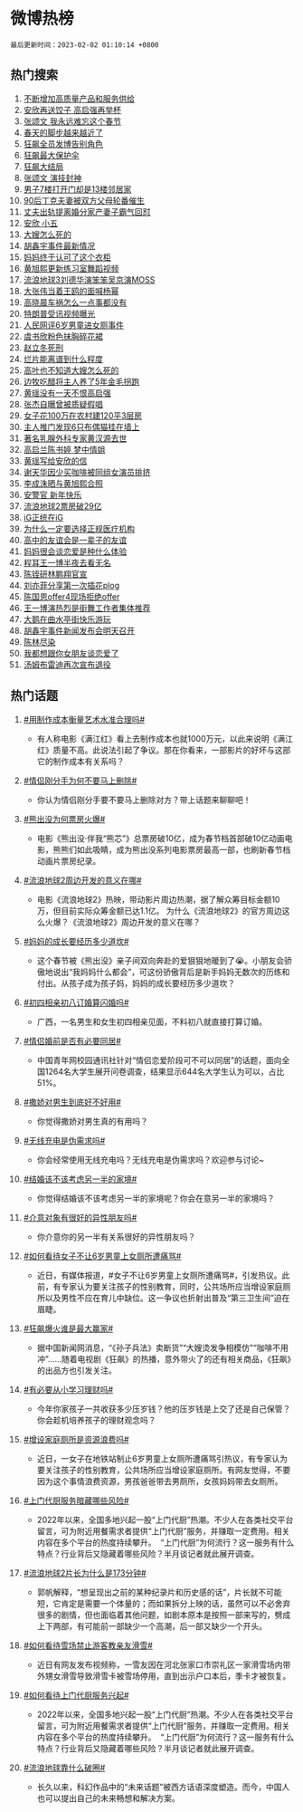 # 微博热榜

`最后更新时间：2023-02-02 01:10:14 +0800`

## 热门搜索

1. [不断增加高质量产品和服务供给](https://m.weibo.cn/search?containerid=100103type%3D1%26t%3D10%26q%3D%23%E4%B8%8D%E6%96%AD%E5%A2%9E%E5%8A%A0%E9%AB%98%E8%B4%A8%E9%87%8F%E4%BA%A7%E5%93%81%E5%92%8C%E6%9C%8D%E5%8A%A1%E4%BE%9B%E7%BB%99%23&stream_entry_id=51&isnewpage=1&extparam=seat%3D1%26filter_type%3Drealtimehot%26c_type%3D51%26pos%3D0%26cate%3D10103%26dgr%3D0%26display_time%3D1675271411%26pre_seqid%3D1675270387005018906172&luicode=10000011&lfid=106003type%253D25%2526t%253D3%2526disable_hot%253D1%2526filter_type%253Drealtimehot)
1. [安欣再送饺子 高启强再举杯](https://m.weibo.cn/search?containerid=100103type%3D1%26t%3D10%26q%3D%23%E5%AE%89%E6%AC%A3%E5%86%8D%E9%80%81%E9%A5%BA%E5%AD%90+%E9%AB%98%E5%90%AF%E5%BC%BA%E5%86%8D%E4%B8%BE%E6%9D%AF%23&stream_entry_id=31&isnewpage=1&extparam=seat%3D1%26q%3D%2523%25E5%25AE%2589%25E6%25AC%25A3%25E5%2586%258D%25E9%2580%2581%25E9%25A5%25BA%25E5%25AD%2590%2520%25E9%25AB%2598%25E5%2590%25AF%25E5%25BC%25BA%25E5%2586%258D%25E4%25B8%25BE%25E6%259D%25AF%2523%26c_type%3D31%26dgr%3D0%26pos%3D0%26cate%3D5001%26band_rank%3D1%26lcate%3D5001%26filter_type%3Drealtimehot%26stream_entry_id%3D31%26realpos%3D1%26flag%3D16%26display_time%3D1675271411%26pre_seqid%3D1675270387005018906172&luicode=10000011&lfid=106003type%253D25%2526t%253D3%2526disable_hot%253D1%2526filter_type%253Drealtimehot)
1. [张颂文 我永远难忘这个春节](https://m.weibo.cn/search?containerid=100103type%3D1%26t%3D10%26q%3D%E5%BC%A0%E9%A2%82%E6%96%87+%E6%88%91%E6%B0%B8%E8%BF%9C%E9%9A%BE%E5%BF%98%E8%BF%99%E4%B8%AA%E6%98%A5%E8%8A%82&stream_entry_id=31&isnewpage=1&extparam=seat%3D1%26q%3D%25E5%25BC%25A0%25E9%25A2%2582%25E6%2596%2587%2520%25E6%2588%2591%25E6%25B0%25B8%25E8%25BF%259C%25E9%259A%25BE%25E5%25BF%2598%25E8%25BF%2599%25E4%25B8%25AA%25E6%2598%25A5%25E8%258A%2582%26c_type%3D31%26dgr%3D0%26pos%3D1%26cate%3D5001%26band_rank%3D2%26lcate%3D5001%26filter_type%3Drealtimehot%26stream_entry_id%3D31%26realpos%3D2%26flag%3D1%26display_time%3D1675271411%26pre_seqid%3D1675270387005018906172&luicode=10000011&lfid=106003type%253D25%2526t%253D3%2526disable_hot%253D1%2526filter_type%253Drealtimehot)
1. [春天的脚步越来越近了](https://m.weibo.cn/search?containerid=100103type%3D1%26t%3D10%26q%3D%23%E6%98%A5%E5%A4%A9%E7%9A%84%E8%84%9A%E6%AD%A5%E8%B6%8A%E6%9D%A5%E8%B6%8A%E8%BF%91%E4%BA%86%23&stream_entry_id=31&isnewpage=1&extparam=seat%3D1%26q%3D%2523%25E6%2598%25A5%25E5%25A4%25A9%25E7%259A%2584%25E8%2584%259A%25E6%25AD%25A5%25E8%25B6%258A%25E6%259D%25A5%25E8%25B6%258A%25E8%25BF%2591%25E4%25BA%2586%2523%26c_type%3D31%26dgr%3D0%26pos%3D2%26cate%3D5001%26band_rank%3D3%26lcate%3D5001%26filter_type%3Drealtimehot%26stream_entry_id%3D31%26realpos%3D3%26flag%3D0%26display_time%3D1675271411%26pre_seqid%3D1675270387005018906172&luicode=10000011&lfid=106003type%253D25%2526t%253D3%2526disable_hot%253D1%2526filter_type%253Drealtimehot)
1. [狂飙全员发博告别角色](https://m.weibo.cn/search?containerid=100103type%3D1%26t%3D10%26q%3D%23%E7%8B%82%E9%A3%99%E5%85%A8%E5%91%98%E5%8F%91%E5%8D%9A%E5%91%8A%E5%88%AB%E8%A7%92%E8%89%B2%23&stream_entry_id=31&isnewpage=1&extparam=seat%3D1%26q%3D%2523%25E7%258B%2582%25E9%25A3%2599%25E5%2585%25A8%25E5%2591%2598%25E5%258F%2591%25E5%258D%259A%25E5%2591%258A%25E5%2588%25AB%25E8%25A7%2592%25E8%2589%25B2%2523%26c_type%3D31%26dgr%3D0%26pos%3D3%26cate%3D5001%26band_rank%3D4%26lcate%3D5001%26filter_type%3Drealtimehot%26stream_entry_id%3D31%26realpos%3D4%26flag%3D16%26display_time%3D1675271411%26pre_seqid%3D1675270387005018906172&luicode=10000011&lfid=106003type%253D25%2526t%253D3%2526disable_hot%253D1%2526filter_type%253Drealtimehot)
1. [狂飙最大保护伞](https://m.weibo.cn/search?containerid=100103type%3D1%26t%3D10%26q%3D%23%E7%8B%82%E9%A3%99%E6%9C%80%E5%A4%A7%E4%BF%9D%E6%8A%A4%E4%BC%9E%23&stream_entry_id=31&isnewpage=1&extparam=seat%3D1%26q%3D%2523%25E7%258B%2582%25E9%25A3%2599%25E6%259C%2580%25E5%25A4%25A7%25E4%25BF%259D%25E6%258A%25A4%25E4%25BC%259E%2523%26c_type%3D31%26dgr%3D0%26pos%3D4%26cate%3D5001%26band_rank%3D5%26lcate%3D5001%26filter_type%3Drealtimehot%26stream_entry_id%3D31%26realpos%3D5%26flag%3D2%26display_time%3D1675271411%26pre_seqid%3D1675270387005018906172&luicode=10000011&lfid=106003type%253D25%2526t%253D3%2526disable_hot%253D1%2526filter_type%253Drealtimehot)
1. [狂飙大结局](https://m.weibo.cn/search?containerid=100103type%3D1%26t%3D10%26q%3D%23%E7%8B%82%E9%A3%99%E5%A4%A7%E7%BB%93%E5%B1%80%23&stream_entry_id=31&isnewpage=1&extparam=seat%3D1%26q%3D%2523%25E7%258B%2582%25E9%25A3%2599%25E5%25A4%25A7%25E7%25BB%2593%25E5%25B1%2580%2523%26c_type%3D31%26dgr%3D0%26pos%3D5%26cate%3D5001%26band_rank%3D6%26lcate%3D5001%26filter_type%3Drealtimehot%26stream_entry_id%3D31%26realpos%3D6%26flag%3D16%26display_time%3D1675271411%26pre_seqid%3D1675270387005018906172&luicode=10000011&lfid=106003type%253D25%2526t%253D3%2526disable_hot%253D1%2526filter_type%253Drealtimehot)
1. [张颂文 演技封神](https://m.weibo.cn/search?containerid=100103type%3D1%26t%3D10%26q%3D%E5%BC%A0%E9%A2%82%E6%96%87+%E6%BC%94%E6%8A%80%E5%B0%81%E7%A5%9E&stream_entry_id=31&isnewpage=1&extparam=seat%3D1%26q%3D%25E5%25BC%25A0%25E9%25A2%2582%25E6%2596%2587%2520%25E6%25BC%2594%25E6%258A%2580%25E5%25B0%2581%25E7%25A5%259E%26c_type%3D31%26dgr%3D0%26pos%3D6%26cate%3D5001%26band_rank%3D7%26lcate%3D5001%26filter_type%3Drealtimehot%26stream_entry_id%3D31%26realpos%3D7%26flag%3D0%26display_time%3D1675271411%26pre_seqid%3D1675270387005018906172&luicode=10000011&lfid=106003type%253D25%2526t%253D3%2526disable_hot%253D1%2526filter_type%253Drealtimehot)
1. [男子7楼打开门却是13楼邻居家](https://m.weibo.cn/search?containerid=100103type%3D1%26t%3D10%26q%3D%23%E7%94%B7%E5%AD%907%E6%A5%BC%E6%89%93%E5%BC%80%E9%97%A8%E5%8D%B4%E6%98%AF13%E6%A5%BC%E9%82%BB%E5%B1%85%E5%AE%B6%23&stream_entry_id=31&isnewpage=1&extparam=seat%3D1%26q%3D%2523%25E7%2594%25B7%25E5%25AD%25907%25E6%25A5%25BC%25E6%2589%2593%25E5%25BC%2580%25E9%2597%25A8%25E5%258D%25B4%25E6%2598%25AF13%25E6%25A5%25BC%25E9%2582%25BB%25E5%25B1%2585%25E5%25AE%25B6%2523%26c_type%3D31%26dgr%3D0%26pos%3D7%26cate%3D5001%26band_rank%3D8%26lcate%3D5001%26filter_type%3Drealtimehot%26stream_entry_id%3D31%26realpos%3D8%26flag%3D1%26display_time%3D1675271411%26pre_seqid%3D1675270387005018906172&luicode=10000011&lfid=106003type%253D25%2526t%253D3%2526disable_hot%253D1%2526filter_type%253Drealtimehot)
1. [90后丁克夫妻被双方父母轮番催生](https://m.weibo.cn/search?containerid=100103type%3D1%26t%3D10%26q%3D%2390%E5%90%8E%E4%B8%81%E5%85%8B%E5%A4%AB%E5%A6%BB%E8%A2%AB%E5%8F%8C%E6%96%B9%E7%88%B6%E6%AF%8D%E8%BD%AE%E7%95%AA%E5%82%AC%E7%94%9F%23&stream_entry_id=31&isnewpage=1&extparam=seat%3D1%26q%3D%252390%25E5%2590%258E%25E4%25B8%2581%25E5%2585%258B%25E5%25A4%25AB%25E5%25A6%25BB%25E8%25A2%25AB%25E5%258F%258C%25E6%2596%25B9%25E7%2588%25B6%25E6%25AF%258D%25E8%25BD%25AE%25E7%2595%25AA%25E5%2582%25AC%25E7%2594%259F%2523%26c_type%3D31%26dgr%3D0%26pos%3D8%26cate%3D5001%26band_rank%3D9%26lcate%3D5001%26filter_type%3Drealtimehot%26stream_entry_id%3D31%26realpos%3D9%26flag%3D0%26display_time%3D1675271411%26pre_seqid%3D1675270387005018906172&luicode=10000011&lfid=106003type%253D25%2526t%253D3%2526disable_hot%253D1%2526filter_type%253Drealtimehot)
1. [丈夫出轨提离婚分家产妻子霸气回怼](https://m.weibo.cn/search?containerid=100103type%3D1%26t%3D10%26q%3D%23%E4%B8%88%E5%A4%AB%E5%87%BA%E8%BD%A8%E6%8F%90%E7%A6%BB%E5%A9%9A%E5%88%86%E5%AE%B6%E4%BA%A7%E5%A6%BB%E5%AD%90%E9%9C%B8%E6%B0%94%E5%9B%9E%E6%80%BC%23&stream_entry_id=31&isnewpage=1&extparam=seat%3D1%26q%3D%2523%25E4%25B8%2588%25E5%25A4%25AB%25E5%2587%25BA%25E8%25BD%25A8%25E6%258F%2590%25E7%25A6%25BB%25E5%25A9%259A%25E5%2588%2586%25E5%25AE%25B6%25E4%25BA%25A7%25E5%25A6%25BB%25E5%25AD%2590%25E9%259C%25B8%25E6%25B0%2594%25E5%259B%259E%25E6%2580%25BC%2523%26c_type%3D31%26dgr%3D0%26pos%3D9%26cate%3D5001%26band_rank%3D10%26lcate%3D5001%26filter_type%3Drealtimehot%26stream_entry_id%3D31%26realpos%3D10%26flag%3D0%26display_time%3D1675271411%26pre_seqid%3D1675270387005018906172&luicode=10000011&lfid=106003type%253D25%2526t%253D3%2526disable_hot%253D1%2526filter_type%253Drealtimehot)
1. [安欣 小五](https://m.weibo.cn/search?containerid=100103type%3D1%26t%3D10%26q%3D%23%E5%AE%89%E6%AC%A3+%E5%B0%8F%E4%BA%94%23&stream_entry_id=31&isnewpage=1&extparam=seat%3D1%26q%3D%2523%25E5%25AE%2589%25E6%25AC%25A3%2520%25E5%25B0%258F%25E4%25BA%2594%2523%26c_type%3D31%26dgr%3D0%26pos%3D10%26cate%3D5001%26band_rank%3D11%26lcate%3D5001%26filter_type%3Drealtimehot%26stream_entry_id%3D31%26realpos%3D11%26flag%3D2%26display_time%3D1675271411%26pre_seqid%3D1675270387005018906172&luicode=10000011&lfid=106003type%253D25%2526t%253D3%2526disable_hot%253D1%2526filter_type%253Drealtimehot)
1. [大嫂怎么死的](https://m.weibo.cn/search?containerid=100103type%3D1%26t%3D10%26q%3D%23%E5%A4%A7%E5%AB%82%E6%80%8E%E4%B9%88%E6%AD%BB%E7%9A%84%23&stream_entry_id=31&isnewpage=1&extparam=seat%3D1%26q%3D%2523%25E5%25A4%25A7%25E5%25AB%2582%25E6%2580%258E%25E4%25B9%2588%25E6%25AD%25BB%25E7%259A%2584%2523%26c_type%3D31%26dgr%3D0%26pos%3D11%26cate%3D5001%26band_rank%3D12%26lcate%3D5001%26filter_type%3Drealtimehot%26stream_entry_id%3D31%26realpos%3D12%26flag%3D0%26display_time%3D1675271411%26pre_seqid%3D1675270387005018906172&luicode=10000011&lfid=106003type%253D25%2526t%253D3%2526disable_hot%253D1%2526filter_type%253Drealtimehot)
1. [胡鑫宇事件最新情况](https://m.weibo.cn/search?containerid=100103type%3D1%26t%3D10%26q%3D%23%E8%83%A1%E9%91%AB%E5%AE%87%E4%BA%8B%E4%BB%B6%E6%9C%80%E6%96%B0%E6%83%85%E5%86%B5%23&stream_entry_id=31&isnewpage=1&extparam=seat%3D1%26q%3D%2523%25E8%2583%25A1%25E9%2591%25AB%25E5%25AE%2587%25E4%25BA%258B%25E4%25BB%25B6%25E6%259C%2580%25E6%2596%25B0%25E6%2583%2585%25E5%2586%25B5%2523%26c_type%3D31%26dgr%3D0%26pos%3D12%26cate%3D5001%26band_rank%3D13%26lcate%3D5001%26filter_type%3Drealtimehot%26stream_entry_id%3D31%26realpos%3D13%26flag%3D2%26display_time%3D1675271411%26pre_seqid%3D1675270387005018906172&luicode=10000011&lfid=106003type%253D25%2526t%253D3%2526disable_hot%253D1%2526filter_type%253Drealtimehot)
1. [妈妈终于认可了这个衣柜](https://m.weibo.cn/search?containerid=100103type%3D1%26t%3D10%26q%3D%23%E5%A6%88%E5%A6%88%E7%BB%88%E4%BA%8E%E8%AE%A4%E5%8F%AF%E4%BA%86%E8%BF%99%E4%B8%AA%E8%A1%A3%E6%9F%9C%23&stream_entry_id=31&isnewpage=1&extparam=seat%3D1%26q%3D%2523%25E5%25A6%2588%25E5%25A6%2588%25E7%25BB%2588%25E4%25BA%258E%25E8%25AE%25A4%25E5%258F%25AF%25E4%25BA%2586%25E8%25BF%2599%25E4%25B8%25AA%25E8%25A1%25A3%25E6%259F%259C%2523%26c_type%3D31%26dgr%3D0%26pos%3D13%26cate%3D5001%26band_rank%3D14%26lcate%3D5001%26filter_type%3Drealtimehot%26stream_entry_id%3D31%26realpos%3D14%26flag%3D1%26display_time%3D1675271411%26pre_seqid%3D1675270387005018906172&luicode=10000011&lfid=106003type%253D25%2526t%253D3%2526disable_hot%253D1%2526filter_type%253Drealtimehot)
1. [黄旭熙更新练习室舞蹈视频](https://m.weibo.cn/search?containerid=100103type%3D1%26t%3D10%26q%3D%23%E9%BB%84%E6%97%AD%E7%86%99%E6%9B%B4%E6%96%B0%E7%BB%83%E4%B9%A0%E5%AE%A4%E8%88%9E%E8%B9%88%E8%A7%86%E9%A2%91%23&stream_entry_id=31&isnewpage=1&extparam=seat%3D1%26q%3D%2523%25E9%25BB%2584%25E6%2597%25AD%25E7%2586%2599%25E6%259B%25B4%25E6%2596%25B0%25E7%25BB%2583%25E4%25B9%25A0%25E5%25AE%25A4%25E8%2588%259E%25E8%25B9%2588%25E8%25A7%2586%25E9%25A2%2591%2523%26c_type%3D31%26dgr%3D0%26pos%3D14%26cate%3D5001%26band_rank%3D15%26lcate%3D5001%26filter_type%3Drealtimehot%26stream_entry_id%3D31%26realpos%3D15%26flag%3D0%26display_time%3D1675271411%26pre_seqid%3D1675270387005018906172&luicode=10000011&lfid=106003type%253D25%2526t%253D3%2526disable_hot%253D1%2526filter_type%253Drealtimehot)
1. [流浪地球3刘德华演笨笨吴京演MOSS](https://m.weibo.cn/search?containerid=100103type%3D1%26t%3D10%26q%3D%23%E6%B5%81%E6%B5%AA%E5%9C%B0%E7%90%833%E5%88%98%E5%BE%B7%E5%8D%8E%E6%BC%94%E7%AC%A8%E7%AC%A8%E5%90%B4%E4%BA%AC%E6%BC%94MOSS%23&stream_entry_id=31&isnewpage=1&extparam=seat%3D1%26q%3D%2523%25E6%25B5%2581%25E6%25B5%25AA%25E5%259C%25B0%25E7%2590%25833%25E5%2588%2598%25E5%25BE%25B7%25E5%258D%258E%25E6%25BC%2594%25E7%25AC%25A8%25E7%25AC%25A8%25E5%2590%25B4%25E4%25BA%25AC%25E6%25BC%2594MOSS%2523%26c_type%3D31%26dgr%3D0%26pos%3D15%26cate%3D5001%26band_rank%3D16%26lcate%3D5001%26filter_type%3Drealtimehot%26stream_entry_id%3D31%26realpos%3D16%26flag%3D1%26display_time%3D1675271411%26pre_seqid%3D1675270387005018906172&luicode=10000011&lfid=106003type%253D25%2526t%253D3%2526disable_hot%253D1%2526filter_type%253Drealtimehot)
1. [大张伟当着王鸥的面喊杨幂](https://m.weibo.cn/search?containerid=100103type%3D1%26t%3D10%26q%3D%23%E5%A4%A7%E5%BC%A0%E4%BC%9F%E5%BD%93%E7%9D%80%E7%8E%8B%E9%B8%A5%E7%9A%84%E9%9D%A2%E5%96%8A%E6%9D%A8%E5%B9%82%23&stream_entry_id=31&isnewpage=1&extparam=seat%3D1%26q%3D%2523%25E5%25A4%25A7%25E5%25BC%25A0%25E4%25BC%259F%25E5%25BD%2593%25E7%259D%2580%25E7%258E%258B%25E9%25B8%25A5%25E7%259A%2584%25E9%259D%25A2%25E5%2596%258A%25E6%259D%25A8%25E5%25B9%2582%2523%26c_type%3D31%26dgr%3D0%26pos%3D16%26cate%3D5001%26band_rank%3D17%26lcate%3D5001%26filter_type%3Drealtimehot%26stream_entry_id%3D31%26realpos%3D17%26flag%3D2%26display_time%3D1675271411%26pre_seqid%3D1675270387005018906172&luicode=10000011&lfid=106003type%253D25%2526t%253D3%2526disable_hot%253D1%2526filter_type%253Drealtimehot)
1. [高晓晨车祸怎么一点事都没有](https://m.weibo.cn/search?containerid=100103type%3D1%26t%3D10%26q%3D%E9%AB%98%E6%99%93%E6%99%A8%E8%BD%A6%E7%A5%B8%E6%80%8E%E4%B9%88%E4%B8%80%E7%82%B9%E4%BA%8B%E9%83%BD%E6%B2%A1%E6%9C%89&stream_entry_id=31&isnewpage=1&extparam=seat%3D1%26q%3D%25E9%25AB%2598%25E6%2599%2593%25E6%2599%25A8%25E8%25BD%25A6%25E7%25A5%25B8%25E6%2580%258E%25E4%25B9%2588%25E4%25B8%2580%25E7%2582%25B9%25E4%25BA%258B%25E9%2583%25BD%25E6%25B2%25A1%25E6%259C%2589%26c_type%3D31%26dgr%3D0%26pos%3D17%26cate%3D5001%26band_rank%3D18%26lcate%3D5001%26filter_type%3Drealtimehot%26stream_entry_id%3D31%26realpos%3D18%26flag%3D0%26display_time%3D1675271411%26pre_seqid%3D1675270387005018906172&luicode=10000011&lfid=106003type%253D25%2526t%253D3%2526disable_hot%253D1%2526filter_type%253Drealtimehot)
1. [特朗普受讯视频曝光](https://m.weibo.cn/search?containerid=100103type%3D1%26t%3D10%26q%3D%23%E7%89%B9%E6%9C%97%E6%99%AE%E5%8F%97%E8%AE%AF%E8%A7%86%E9%A2%91%E6%9B%9D%E5%85%89%23&stream_entry_id=31&isnewpage=1&extparam=seat%3D1%26q%3D%2523%25E7%2589%25B9%25E6%259C%2597%25E6%2599%25AE%25E5%258F%2597%25E8%25AE%25AF%25E8%25A7%2586%25E9%25A2%2591%25E6%259B%259D%25E5%2585%2589%2523%26c_type%3D31%26dgr%3D0%26pos%3D18%26cate%3D5001%26band_rank%3D19%26lcate%3D5001%26filter_type%3Drealtimehot%26stream_entry_id%3D31%26realpos%3D19%26flag%3D1%26display_time%3D1675271411%26pre_seqid%3D1675270387005018906172&luicode=10000011&lfid=106003type%253D25%2526t%253D3%2526disable_hot%253D1%2526filter_type%253Drealtimehot)
1. [人民网评6岁男童进女厕事件](https://m.weibo.cn/search?containerid=100103type%3D1%26t%3D10%26q%3D%23%E4%BA%BA%E6%B0%91%E7%BD%91%E8%AF%846%E5%B2%81%E7%94%B7%E7%AB%A5%E8%BF%9B%E5%A5%B3%E5%8E%95%E4%BA%8B%E4%BB%B6%23&stream_entry_id=31&isnewpage=1&extparam=seat%3D1%26q%3D%2523%25E4%25BA%25BA%25E6%25B0%2591%25E7%25BD%2591%25E8%25AF%25846%25E5%25B2%2581%25E7%2594%25B7%25E7%25AB%25A5%25E8%25BF%259B%25E5%25A5%25B3%25E5%258E%2595%25E4%25BA%258B%25E4%25BB%25B6%2523%26c_type%3D31%26dgr%3D0%26pos%3D19%26cate%3D5001%26band_rank%3D20%26lcate%3D5001%26filter_type%3Drealtimehot%26stream_entry_id%3D31%26realpos%3D20%26flag%3D2%26display_time%3D1675271411%26pre_seqid%3D1675270387005018906172&luicode=10000011&lfid=106003type%253D25%2526t%253D3%2526disable_hot%253D1%2526filter_type%253Drealtimehot)
1. [虞书欣粉色抹胸碎花裙](https://m.weibo.cn/search?containerid=100103type%3D1%26t%3D10%26q%3D%23%E8%99%9E%E4%B9%A6%E6%AC%A3%E7%B2%89%E8%89%B2%E6%8A%B9%E8%83%B8%E7%A2%8E%E8%8A%B1%E8%A3%99%23&stream_entry_id=31&isnewpage=1&extparam=seat%3D1%26q%3D%2523%25E8%2599%259E%25E4%25B9%25A6%25E6%25AC%25A3%25E7%25B2%2589%25E8%2589%25B2%25E6%258A%25B9%25E8%2583%25B8%25E7%25A2%258E%25E8%258A%25B1%25E8%25A3%2599%2523%26c_type%3D31%26dgr%3D0%26pos%3D20%26cate%3D5001%26band_rank%3D21%26lcate%3D5001%26filter_type%3Drealtimehot%26stream_entry_id%3D31%26realpos%3D21%26flag%3D1%26display_time%3D1675271411%26pre_seqid%3D1675270387005018906172&luicode=10000011&lfid=106003type%253D25%2526t%253D3%2526disable_hot%253D1%2526filter_type%253Drealtimehot)
1. [赵立冬死刑](https://m.weibo.cn/search?containerid=100103type%3D1%26t%3D10%26q%3D%23%E8%B5%B5%E7%AB%8B%E5%86%AC%E6%AD%BB%E5%88%91%23&stream_entry_id=31&isnewpage=1&extparam=seat%3D1%26q%3D%2523%25E8%25B5%25B5%25E7%25AB%258B%25E5%2586%25AC%25E6%25AD%25BB%25E5%2588%2591%2523%26c_type%3D31%26dgr%3D0%26pos%3D21%26cate%3D5001%26band_rank%3D22%26lcate%3D5001%26filter_type%3Drealtimehot%26stream_entry_id%3D31%26realpos%3D22%26flag%3D0%26display_time%3D1675271411%26pre_seqid%3D1675270387005018906172&luicode=10000011&lfid=106003type%253D25%2526t%253D3%2526disable_hot%253D1%2526filter_type%253Drealtimehot)
1. [烂片能离谱到什么程度](https://m.weibo.cn/search?containerid=100103type%3D1%26t%3D10%26q%3D%23%E7%83%82%E7%89%87%E8%83%BD%E7%A6%BB%E8%B0%B1%E5%88%B0%E4%BB%80%E4%B9%88%E7%A8%8B%E5%BA%A6%23&stream_entry_id=31&isnewpage=1&extparam=seat%3D1%26q%3D%2523%25E7%2583%2582%25E7%2589%2587%25E8%2583%25BD%25E7%25A6%25BB%25E8%25B0%25B1%25E5%2588%25B0%25E4%25BB%2580%25E4%25B9%2588%25E7%25A8%258B%25E5%25BA%25A6%2523%26c_type%3D31%26dgr%3D0%26pos%3D22%26cate%3D5001%26band_rank%3D23%26lcate%3D5001%26filter_type%3Drealtimehot%26stream_entry_id%3D31%26realpos%3D23%26flag%3D0%26display_time%3D1675271411%26pre_seqid%3D1675270387005018906172&luicode=10000011&lfid=106003type%253D25%2526t%253D3%2526disable_hot%253D1%2526filter_type%253Drealtimehot)
1. [高叶也不知道大嫂怎么死的](https://m.weibo.cn/search?containerid=100103type%3D1%26t%3D10%26q%3D%23%E9%AB%98%E5%8F%B6%E4%B9%9F%E4%B8%8D%E7%9F%A5%E9%81%93%E5%A4%A7%E5%AB%82%E6%80%8E%E4%B9%88%E6%AD%BB%E7%9A%84%23&stream_entry_id=31&isnewpage=1&extparam=seat%3D1%26q%3D%2523%25E9%25AB%2598%25E5%258F%25B6%25E4%25B9%259F%25E4%25B8%258D%25E7%259F%25A5%25E9%2581%2593%25E5%25A4%25A7%25E5%25AB%2582%25E6%2580%258E%25E4%25B9%2588%25E6%25AD%25BB%25E7%259A%2584%2523%26c_type%3D31%26dgr%3D0%26pos%3D23%26cate%3D5001%26band_rank%3D24%26lcate%3D5001%26filter_type%3Drealtimehot%26stream_entry_id%3D31%26realpos%3D24%26flag%3D0%26display_time%3D1675271411%26pre_seqid%3D1675270387005018906172&luicode=10000011&lfid=106003type%253D25%2526t%253D3%2526disable_hot%253D1%2526filter_type%253Drealtimehot)
1. [边牧吃醋将主人养了5年金毛拐跑](https://m.weibo.cn/search?containerid=100103type%3D1%26t%3D10%26q%3D%23%E8%BE%B9%E7%89%A7%E5%90%83%E9%86%8B%E5%B0%86%E4%B8%BB%E4%BA%BA%E5%85%BB%E4%BA%865%E5%B9%B4%E9%87%91%E6%AF%9B%E6%8B%90%E8%B7%91%23&stream_entry_id=31&isnewpage=1&extparam=seat%3D1%26q%3D%2523%25E8%25BE%25B9%25E7%2589%25A7%25E5%2590%2583%25E9%2586%258B%25E5%25B0%2586%25E4%25B8%25BB%25E4%25BA%25BA%25E5%2585%25BB%25E4%25BA%25865%25E5%25B9%25B4%25E9%2587%2591%25E6%25AF%259B%25E6%258B%2590%25E8%25B7%2591%2523%26c_type%3D31%26dgr%3D0%26pos%3D24%26cate%3D5001%26band_rank%3D25%26lcate%3D5001%26filter_type%3Drealtimehot%26stream_entry_id%3D31%26realpos%3D25%26flag%3D0%26display_time%3D1675271411%26pre_seqid%3D1675270387005018906172&luicode=10000011&lfid=106003type%253D25%2526t%253D3%2526disable_hot%253D1%2526filter_type%253Drealtimehot)
1. [黄瑶没有一天不恨高启强](https://m.weibo.cn/search?containerid=100103type%3D1%26t%3D10%26q%3D%23%E9%BB%84%E7%91%B6%E6%B2%A1%E6%9C%89%E4%B8%80%E5%A4%A9%E4%B8%8D%E6%81%A8%E9%AB%98%E5%90%AF%E5%BC%BA%23&stream_entry_id=31&isnewpage=1&extparam=seat%3D1%26q%3D%2523%25E9%25BB%2584%25E7%2591%25B6%25E6%25B2%25A1%25E6%259C%2589%25E4%25B8%2580%25E5%25A4%25A9%25E4%25B8%258D%25E6%2581%25A8%25E9%25AB%2598%25E5%2590%25AF%25E5%25BC%25BA%2523%26c_type%3D31%26dgr%3D0%26pos%3D25%26cate%3D5001%26band_rank%3D26%26lcate%3D5001%26filter_type%3Drealtimehot%26stream_entry_id%3D31%26realpos%3D26%26flag%3D0%26display_time%3D1675271411%26pre_seqid%3D1675270387005018906172&luicode=10000011&lfid=106003type%253D25%2526t%253D3%2526disable_hot%253D1%2526filter_type%253Drealtimehot)
1. [张杰自曝曾被质疑假唱](https://m.weibo.cn/search?containerid=100103type%3D1%26t%3D10%26q%3D%23%E5%BC%A0%E6%9D%B0%E8%87%AA%E6%9B%9D%E6%9B%BE%E8%A2%AB%E8%B4%A8%E7%96%91%E5%81%87%E5%94%B1%23&stream_entry_id=31&isnewpage=1&extparam=seat%3D1%26q%3D%2523%25E5%25BC%25A0%25E6%259D%25B0%25E8%2587%25AA%25E6%259B%259D%25E6%259B%25BE%25E8%25A2%25AB%25E8%25B4%25A8%25E7%2596%2591%25E5%2581%2587%25E5%2594%25B1%2523%26c_type%3D31%26dgr%3D0%26pos%3D26%26cate%3D5001%26band_rank%3D27%26lcate%3D5001%26filter_type%3Drealtimehot%26stream_entry_id%3D31%26realpos%3D27%26flag%3D0%26display_time%3D1675271411%26pre_seqid%3D1675270387005018906172&luicode=10000011&lfid=106003type%253D25%2526t%253D3%2526disable_hot%253D1%2526filter_type%253Drealtimehot)
1. [女子花100万在农村建120平3层房](https://m.weibo.cn/search?containerid=100103type%3D1%26t%3D10%26q%3D%23%E5%A5%B3%E5%AD%90%E8%8A%B1100%E4%B8%87%E5%9C%A8%E5%86%9C%E6%9D%91%E5%BB%BA120%E5%B9%B33%E5%B1%82%E6%88%BF%23&stream_entry_id=31&isnewpage=1&extparam=seat%3D1%26q%3D%2523%25E5%25A5%25B3%25E5%25AD%2590%25E8%258A%25B1100%25E4%25B8%2587%25E5%259C%25A8%25E5%2586%259C%25E6%259D%2591%25E5%25BB%25BA120%25E5%25B9%25B33%25E5%25B1%2582%25E6%2588%25BF%2523%26c_type%3D31%26dgr%3D0%26pos%3D27%26cate%3D5001%26band_rank%3D28%26lcate%3D5001%26filter_type%3Drealtimehot%26stream_entry_id%3D31%26realpos%3D28%26flag%3D0%26display_time%3D1675271411%26pre_seqid%3D1675270387005018906172&luicode=10000011&lfid=106003type%253D25%2526t%253D3%2526disable_hot%253D1%2526filter_type%253Drealtimehot)
1. [主人推门发现6只布偶猫挂在墙上](https://m.weibo.cn/search?containerid=100103type%3D1%26t%3D10%26q%3D%23%E4%B8%BB%E4%BA%BA%E6%8E%A8%E9%97%A8%E5%8F%91%E7%8E%B06%E5%8F%AA%E5%B8%83%E5%81%B6%E7%8C%AB%E6%8C%82%E5%9C%A8%E5%A2%99%E4%B8%8A%23&stream_entry_id=31&isnewpage=1&extparam=seat%3D1%26q%3D%2523%25E4%25B8%25BB%25E4%25BA%25BA%25E6%258E%25A8%25E9%2597%25A8%25E5%258F%2591%25E7%258E%25B06%25E5%258F%25AA%25E5%25B8%2583%25E5%2581%25B6%25E7%258C%25AB%25E6%258C%2582%25E5%259C%25A8%25E5%25A2%2599%25E4%25B8%258A%2523%26c_type%3D31%26dgr%3D0%26pos%3D28%26cate%3D5001%26band_rank%3D29%26lcate%3D5001%26filter_type%3Drealtimehot%26stream_entry_id%3D31%26realpos%3D29%26flag%3D0%26display_time%3D1675271411%26pre_seqid%3D1675270387005018906172&luicode=10000011&lfid=106003type%253D25%2526t%253D3%2526disable_hot%253D1%2526filter_type%253Drealtimehot)
1. [著名乳腺外科专家黄汉源去世](https://m.weibo.cn/search?containerid=100103type%3D1%26t%3D10%26q%3D%23%E8%91%97%E5%90%8D%E4%B9%B3%E8%85%BA%E5%A4%96%E7%A7%91%E4%B8%93%E5%AE%B6%E9%BB%84%E6%B1%89%E6%BA%90%E5%8E%BB%E4%B8%96%23&stream_entry_id=31&isnewpage=1&extparam=seat%3D1%26q%3D%2523%25E8%2591%2597%25E5%2590%258D%25E4%25B9%25B3%25E8%2585%25BA%25E5%25A4%2596%25E7%25A7%2591%25E4%25B8%2593%25E5%25AE%25B6%25E9%25BB%2584%25E6%25B1%2589%25E6%25BA%2590%25E5%258E%25BB%25E4%25B8%2596%2523%26c_type%3D31%26dgr%3D0%26pos%3D29%26cate%3D5001%26band_rank%3D30%26lcate%3D5001%26filter_type%3Drealtimehot%26stream_entry_id%3D31%26realpos%3D30%26flag%3D0%26display_time%3D1675271411%26pre_seqid%3D1675270387005018906172&luicode=10000011&lfid=106003type%253D25%2526t%253D3%2526disable_hot%253D1%2526filter_type%253Drealtimehot)
1. [高启兰陈书婷 梦中情姐](https://m.weibo.cn/search?containerid=100103type%3D1%26t%3D10%26q%3D%E9%AB%98%E5%90%AF%E5%85%B0%E9%99%88%E4%B9%A6%E5%A9%B7+%E6%A2%A6%E4%B8%AD%E6%83%85%E5%A7%90&stream_entry_id=31&isnewpage=1&extparam=seat%3D1%26q%3D%25E9%25AB%2598%25E5%2590%25AF%25E5%2585%25B0%25E9%2599%2588%25E4%25B9%25A6%25E5%25A9%25B7%2520%25E6%25A2%25A6%25E4%25B8%25AD%25E6%2583%2585%25E5%25A7%2590%26c_type%3D31%26dgr%3D0%26pos%3D30%26cate%3D5001%26band_rank%3D31%26lcate%3D5001%26filter_type%3Drealtimehot%26stream_entry_id%3D31%26realpos%3D31%26flag%3D0%26display_time%3D1675271411%26pre_seqid%3D1675270387005018906172&luicode=10000011&lfid=106003type%253D25%2526t%253D3%2526disable_hot%253D1%2526filter_type%253Drealtimehot)
1. [黄瑶写给安欣的信](https://m.weibo.cn/search?containerid=100103type%3D1%26t%3D10%26q%3D%23%E9%BB%84%E7%91%B6%E5%86%99%E7%BB%99%E5%AE%89%E6%AC%A3%E7%9A%84%E4%BF%A1%23&stream_entry_id=31&isnewpage=1&extparam=seat%3D1%26q%3D%2523%25E9%25BB%2584%25E7%2591%25B6%25E5%2586%2599%25E7%25BB%2599%25E5%25AE%2589%25E6%25AC%25A3%25E7%259A%2584%25E4%25BF%25A1%2523%26c_type%3D31%26dgr%3D0%26pos%3D31%26cate%3D5001%26band_rank%3D32%26lcate%3D5001%26filter_type%3Drealtimehot%26stream_entry_id%3D31%26realpos%3D32%26flag%3D0%26display_time%3D1675271411%26pre_seqid%3D1675270387005018906172&luicode=10000011&lfid=106003type%253D25%2526t%253D3%2526disable_hot%253D1%2526filter_type%253Drealtimehot)
1. [谢天华因少买咖啡被同组女演员排挤](https://m.weibo.cn/search?containerid=100103type%3D1%26t%3D10%26q%3D%23%E8%B0%A2%E5%A4%A9%E5%8D%8E%E5%9B%A0%E5%B0%91%E4%B9%B0%E5%92%96%E5%95%A1%E8%A2%AB%E5%90%8C%E7%BB%84%E5%A5%B3%E6%BC%94%E5%91%98%E6%8E%92%E6%8C%A4%23&stream_entry_id=31&isnewpage=1&extparam=seat%3D1%26q%3D%2523%25E8%25B0%25A2%25E5%25A4%25A9%25E5%258D%258E%25E5%259B%25A0%25E5%25B0%2591%25E4%25B9%25B0%25E5%2592%2596%25E5%2595%25A1%25E8%25A2%25AB%25E5%2590%258C%25E7%25BB%2584%25E5%25A5%25B3%25E6%25BC%2594%25E5%2591%2598%25E6%258E%2592%25E6%258C%25A4%2523%26c_type%3D31%26dgr%3D0%26pos%3D32%26cate%3D5001%26band_rank%3D33%26lcate%3D5001%26filter_type%3Drealtimehot%26stream_entry_id%3D31%26realpos%3D33%26flag%3D0%26display_time%3D1675271411%26pre_seqid%3D1675270387005018906172&luicode=10000011&lfid=106003type%253D25%2526t%253D3%2526disable_hot%253D1%2526filter_type%253Drealtimehot)
1. [李成洙晒与黄旭熙合照](https://m.weibo.cn/search?containerid=100103type%3D1%26t%3D10%26q%3D%23%E6%9D%8E%E6%88%90%E6%B4%99%E6%99%92%E4%B8%8E%E9%BB%84%E6%97%AD%E7%86%99%E5%90%88%E7%85%A7%23&stream_entry_id=31&isnewpage=1&extparam=seat%3D1%26q%3D%2523%25E6%259D%258E%25E6%2588%2590%25E6%25B4%2599%25E6%2599%2592%25E4%25B8%258E%25E9%25BB%2584%25E6%2597%25AD%25E7%2586%2599%25E5%2590%2588%25E7%2585%25A7%2523%26c_type%3D31%26dgr%3D0%26pos%3D33%26cate%3D5001%26band_rank%3D34%26lcate%3D5001%26filter_type%3Drealtimehot%26stream_entry_id%3D31%26realpos%3D34%26flag%3D0%26display_time%3D1675271411%26pre_seqid%3D1675270387005018906172&luicode=10000011&lfid=106003type%253D25%2526t%253D3%2526disable_hot%253D1%2526filter_type%253Drealtimehot)
1. [安警官 新年快乐](https://m.weibo.cn/search?containerid=100103type%3D1%26t%3D10%26q%3D%E5%AE%89%E8%AD%A6%E5%AE%98+%E6%96%B0%E5%B9%B4%E5%BF%AB%E4%B9%90&stream_entry_id=31&isnewpage=1&extparam=seat%3D1%26q%3D%25E5%25AE%2589%25E8%25AD%25A6%25E5%25AE%2598%2520%25E6%2596%25B0%25E5%25B9%25B4%25E5%25BF%25AB%25E4%25B9%2590%26c_type%3D31%26dgr%3D0%26pos%3D34%26cate%3D5001%26band_rank%3D35%26lcate%3D5001%26filter_type%3Drealtimehot%26stream_entry_id%3D31%26realpos%3D35%26flag%3D0%26display_time%3D1675271411%26pre_seqid%3D1675270387005018906172&luicode=10000011&lfid=106003type%253D25%2526t%253D3%2526disable_hot%253D1%2526filter_type%253Drealtimehot)
1. [流浪地球2票房破29亿](https://m.weibo.cn/search?containerid=100103type%3D1%26t%3D10%26q%3D%23%E6%B5%81%E6%B5%AA%E5%9C%B0%E7%90%832%E7%A5%A8%E6%88%BF%E7%A0%B429%E4%BA%BF%23&stream_entry_id=31&isnewpage=1&extparam=seat%3D1%26q%3D%2523%25E6%25B5%2581%25E6%25B5%25AA%25E5%259C%25B0%25E7%2590%25832%25E7%25A5%25A8%25E6%2588%25BF%25E7%25A0%25B429%25E4%25BA%25BF%2523%26c_type%3D31%26dgr%3D0%26pos%3D35%26cate%3D5001%26band_rank%3D36%26lcate%3D5001%26filter_type%3Drealtimehot%26stream_entry_id%3D31%26realpos%3D36%26flag%3D0%26display_time%3D1675271411%26pre_seqid%3D1675270387005018906172&luicode=10000011&lfid=106003type%253D25%2526t%253D3%2526disable_hot%253D1%2526filter_type%253Drealtimehot)
1. [iG正统在iG](https://m.weibo.cn/search?containerid=100103type%3D1%26t%3D10%26q%3D%23iG%E6%AD%A3%E7%BB%9F%E5%9C%A8iG%23&stream_entry_id=31&isnewpage=1&extparam=seat%3D1%26q%3D%2523iG%25E6%25AD%25A3%25E7%25BB%259F%25E5%259C%25A8iG%2523%26c_type%3D31%26dgr%3D0%26pos%3D36%26cate%3D5001%26band_rank%3D37%26lcate%3D5001%26filter_type%3Drealtimehot%26stream_entry_id%3D31%26realpos%3D37%26flag%3D0%26display_time%3D1675271411%26pre_seqid%3D1675270387005018906172&luicode=10000011&lfid=106003type%253D25%2526t%253D3%2526disable_hot%253D1%2526filter_type%253Drealtimehot)
1. [为什么一定要选择正规医疗机构](https://m.weibo.cn/search?containerid=100103type%3D1%26t%3D10%26q%3D%23%E4%B8%BA%E4%BB%80%E4%B9%88%E4%B8%80%E5%AE%9A%E8%A6%81%E9%80%89%E6%8B%A9%E6%AD%A3%E8%A7%84%E5%8C%BB%E7%96%97%E6%9C%BA%E6%9E%84%23&stream_entry_id=31&isnewpage=1&extparam=seat%3D1%26q%3D%2523%25E4%25B8%25BA%25E4%25BB%2580%25E4%25B9%2588%25E4%25B8%2580%25E5%25AE%259A%25E8%25A6%2581%25E9%2580%2589%25E6%258B%25A9%25E6%25AD%25A3%25E8%25A7%2584%25E5%258C%25BB%25E7%2596%2597%25E6%259C%25BA%25E6%259E%2584%2523%26c_type%3D31%26dgr%3D0%26pos%3D37%26cate%3D5001%26band_rank%3D38%26lcate%3D5001%26filter_type%3Drealtimehot%26stream_entry_id%3D31%26realpos%3D38%26flag%3D1%26display_time%3D1675271411%26pre_seqid%3D1675270387005018906172&luicode=10000011&lfid=106003type%253D25%2526t%253D3%2526disable_hot%253D1%2526filter_type%253Drealtimehot)
1. [高中的友谊会是一辈子的友谊](https://m.weibo.cn/search?containerid=100103type%3D1%26t%3D10%26q%3D%23%E9%AB%98%E4%B8%AD%E7%9A%84%E5%8F%8B%E8%B0%8A%E4%BC%9A%E6%98%AF%E4%B8%80%E8%BE%88%E5%AD%90%E7%9A%84%E5%8F%8B%E8%B0%8A%23&stream_entry_id=31&isnewpage=1&extparam=seat%3D1%26q%3D%2523%25E9%25AB%2598%25E4%25B8%25AD%25E7%259A%2584%25E5%258F%258B%25E8%25B0%258A%25E4%25BC%259A%25E6%2598%25AF%25E4%25B8%2580%25E8%25BE%2588%25E5%25AD%2590%25E7%259A%2584%25E5%258F%258B%25E8%25B0%258A%2523%26c_type%3D31%26dgr%3D0%26pos%3D38%26cate%3D5001%26band_rank%3D39%26lcate%3D5001%26filter_type%3Drealtimehot%26stream_entry_id%3D31%26realpos%3D39%26flag%3D0%26display_time%3D1675271411%26pre_seqid%3D1675270387005018906172&luicode=10000011&lfid=106003type%253D25%2526t%253D3%2526disable_hot%253D1%2526filter_type%253Drealtimehot)
1. [妈妈很会谈恋爱是种什么体验](https://m.weibo.cn/search?containerid=100103type%3D1%26t%3D10%26q%3D%23%E5%A6%88%E5%A6%88%E5%BE%88%E4%BC%9A%E8%B0%88%E6%81%8B%E7%88%B1%E6%98%AF%E7%A7%8D%E4%BB%80%E4%B9%88%E4%BD%93%E9%AA%8C%23&stream_entry_id=31&isnewpage=1&extparam=seat%3D1%26q%3D%2523%25E5%25A6%2588%25E5%25A6%2588%25E5%25BE%2588%25E4%25BC%259A%25E8%25B0%2588%25E6%2581%258B%25E7%2588%25B1%25E6%2598%25AF%25E7%25A7%258D%25E4%25BB%2580%25E4%25B9%2588%25E4%25BD%2593%25E9%25AA%258C%2523%26c_type%3D31%26dgr%3D0%26pos%3D39%26cate%3D5001%26band_rank%3D40%26lcate%3D5001%26filter_type%3Drealtimehot%26stream_entry_id%3D31%26realpos%3D40%26flag%3D0%26display_time%3D1675271411%26pre_seqid%3D1675270387005018906172&luicode=10000011&lfid=106003type%253D25%2526t%253D3%2526disable_hot%253D1%2526filter_type%253Drealtimehot)
1. [程耳王一博半夜去看无名](https://m.weibo.cn/search?containerid=100103type%3D1%26t%3D10%26q%3D%23%E7%A8%8B%E8%80%B3%E7%8E%8B%E4%B8%80%E5%8D%9A%E5%8D%8A%E5%A4%9C%E5%8E%BB%E7%9C%8B%E6%97%A0%E5%90%8D%23&stream_entry_id=31&isnewpage=1&extparam=seat%3D1%26q%3D%2523%25E7%25A8%258B%25E8%2580%25B3%25E7%258E%258B%25E4%25B8%2580%25E5%258D%259A%25E5%258D%258A%25E5%25A4%259C%25E5%258E%25BB%25E7%259C%258B%25E6%2597%25A0%25E5%2590%258D%2523%26c_type%3D31%26dgr%3D0%26pos%3D40%26cate%3D5001%26band_rank%3D41%26lcate%3D5001%26filter_type%3Drealtimehot%26stream_entry_id%3D31%26realpos%3D41%26flag%3D0%26display_time%3D1675271411%26pre_seqid%3D1675270387005018906172&luicode=10000011&lfid=106003type%253D25%2526t%253D3%2526disable_hot%253D1%2526filter_type%253Drealtimehot)
1. [陈铚研林鹏翔官宣](https://m.weibo.cn/search?containerid=100103type%3D1%26t%3D10%26q%3D%23%E9%99%88%E9%93%9A%E7%A0%94%E6%9E%97%E9%B9%8F%E7%BF%94%E5%AE%98%E5%AE%A3%23&stream_entry_id=31&isnewpage=1&extparam=seat%3D1%26q%3D%2523%25E9%2599%2588%25E9%2593%259A%25E7%25A0%2594%25E6%259E%2597%25E9%25B9%258F%25E7%25BF%2594%25E5%25AE%2598%25E5%25AE%25A3%2523%26c_type%3D31%26dgr%3D0%26pos%3D41%26cate%3D5001%26band_rank%3D42%26lcate%3D5001%26filter_type%3Drealtimehot%26stream_entry_id%3D31%26realpos%3D42%26flag%3D0%26display_time%3D1675271411%26pre_seqid%3D1675270387005018906172&luicode=10000011&lfid=106003type%253D25%2526t%253D3%2526disable_hot%253D1%2526filter_type%253Drealtimehot)
1. [刘亦菲分享第一次插花plog](https://m.weibo.cn/search?containerid=100103type%3D1%26t%3D10%26q%3D%23%E5%88%98%E4%BA%A6%E8%8F%B2%E5%88%86%E4%BA%AB%E7%AC%AC%E4%B8%80%E6%AC%A1%E6%8F%92%E8%8A%B1plog%23&stream_entry_id=31&isnewpage=1&extparam=seat%3D1%26q%3D%2523%25E5%2588%2598%25E4%25BA%25A6%25E8%258F%25B2%25E5%2588%2586%25E4%25BA%25AB%25E7%25AC%25AC%25E4%25B8%2580%25E6%25AC%25A1%25E6%258F%2592%25E8%258A%25B1plog%2523%26c_type%3D31%26dgr%3D0%26pos%3D42%26cate%3D5001%26band_rank%3D43%26lcate%3D5001%26filter_type%3Drealtimehot%26stream_entry_id%3D31%26realpos%3D43%26flag%3D0%26display_time%3D1675271411%26pre_seqid%3D1675270387005018906172&luicode=10000011&lfid=106003type%253D25%2526t%253D3%2526disable_hot%253D1%2526filter_type%253Drealtimehot)
1. [陈国恩offer4现场拒绝offer](https://m.weibo.cn/search?containerid=100103type%3D1%26t%3D10%26q%3D%23%E9%99%88%E5%9B%BD%E6%81%A9offer4%E7%8E%B0%E5%9C%BA%E6%8B%92%E7%BB%9Doffer%23&stream_entry_id=31&isnewpage=1&extparam=seat%3D1%26q%3D%2523%25E9%2599%2588%25E5%259B%25BD%25E6%2581%25A9offer4%25E7%258E%25B0%25E5%259C%25BA%25E6%258B%2592%25E7%25BB%259Doffer%2523%26c_type%3D31%26dgr%3D0%26pos%3D43%26cate%3D5001%26band_rank%3D44%26lcate%3D5001%26filter_type%3Drealtimehot%26stream_entry_id%3D31%26realpos%3D44%26flag%3D0%26display_time%3D1675271411%26pre_seqid%3D1675270387005018906172&luicode=10000011&lfid=106003type%253D25%2526t%253D3%2526disable_hot%253D1%2526filter_type%253Drealtimehot)
1. [王一博演热烈是街舞工作者集体推荐](https://m.weibo.cn/search?containerid=100103type%3D1%26t%3D10%26q%3D%23%E7%8E%8B%E4%B8%80%E5%8D%9A%E6%BC%94%E7%83%AD%E7%83%88%E6%98%AF%E8%A1%97%E8%88%9E%E5%B7%A5%E4%BD%9C%E8%80%85%E9%9B%86%E4%BD%93%E6%8E%A8%E8%8D%90%23&stream_entry_id=31&isnewpage=1&extparam=seat%3D1%26q%3D%2523%25E7%258E%258B%25E4%25B8%2580%25E5%258D%259A%25E6%25BC%2594%25E7%2583%25AD%25E7%2583%2588%25E6%2598%25AF%25E8%25A1%2597%25E8%2588%259E%25E5%25B7%25A5%25E4%25BD%259C%25E8%2580%2585%25E9%259B%2586%25E4%25BD%2593%25E6%258E%25A8%25E8%258D%2590%2523%26c_type%3D31%26dgr%3D0%26pos%3D44%26cate%3D5001%26band_rank%3D45%26lcate%3D5001%26filter_type%3Drealtimehot%26stream_entry_id%3D31%26realpos%3D45%26flag%3D0%26display_time%3D1675271411%26pre_seqid%3D1675270387005018906172&luicode=10000011&lfid=106003type%253D25%2526t%253D3%2526disable_hot%253D1%2526filter_type%253Drealtimehot)
1. [大鹅在曲水亭街快乐游玩](https://m.weibo.cn/search?containerid=100103type%3D1%26t%3D10%26q%3D%23%E5%A4%A7%E9%B9%85%E5%9C%A8%E6%9B%B2%E6%B0%B4%E4%BA%AD%E8%A1%97%E5%BF%AB%E4%B9%90%E6%B8%B8%E7%8E%A9%23&stream_entry_id=31&isnewpage=1&extparam=seat%3D1%26q%3D%2523%25E5%25A4%25A7%25E9%25B9%2585%25E5%259C%25A8%25E6%259B%25B2%25E6%25B0%25B4%25E4%25BA%25AD%25E8%25A1%2597%25E5%25BF%25AB%25E4%25B9%2590%25E6%25B8%25B8%25E7%258E%25A9%2523%26c_type%3D31%26dgr%3D0%26pos%3D45%26cate%3D5001%26band_rank%3D46%26lcate%3D5001%26filter_type%3Drealtimehot%26stream_entry_id%3D31%26realpos%3D46%26flag%3D1%26display_time%3D1675271411%26pre_seqid%3D1675270387005018906172&luicode=10000011&lfid=106003type%253D25%2526t%253D3%2526disable_hot%253D1%2526filter_type%253Drealtimehot)
1. [胡鑫宇事件新闻发布会明天召开](https://m.weibo.cn/search?containerid=100103type%3D1%26t%3D10%26q%3D%23%E8%83%A1%E9%91%AB%E5%AE%87%E4%BA%8B%E4%BB%B6%E6%96%B0%E9%97%BB%E5%8F%91%E5%B8%83%E4%BC%9A%E6%98%8E%E5%A4%A9%E5%8F%AC%E5%BC%80%23&stream_entry_id=31&isnewpage=1&extparam=seat%3D1%26q%3D%2523%25E8%2583%25A1%25E9%2591%25AB%25E5%25AE%2587%25E4%25BA%258B%25E4%25BB%25B6%25E6%2596%25B0%25E9%2597%25BB%25E5%258F%2591%25E5%25B8%2583%25E4%25BC%259A%25E6%2598%258E%25E5%25A4%25A9%25E5%258F%25AC%25E5%25BC%2580%2523%26c_type%3D31%26dgr%3D0%26pos%3D46%26cate%3D5001%26band_rank%3D47%26lcate%3D5001%26filter_type%3Drealtimehot%26stream_entry_id%3D31%26realpos%3D47%26flag%3D0%26display_time%3D1675271411%26pre_seqid%3D1675270387005018906172&luicode=10000011&lfid=106003type%253D25%2526t%253D3%2526disable_hot%253D1%2526filter_type%253Drealtimehot)
1. [陈林尽染](https://m.weibo.cn/search?containerid=100103type%3D1%26t%3D10%26q%3D%E9%99%88%E6%9E%97%E5%B0%BD%E6%9F%93&stream_entry_id=31&isnewpage=1&extparam=seat%3D1%26q%3D%25E9%2599%2588%25E6%259E%2597%25E5%25B0%25BD%25E6%259F%2593%26c_type%3D31%26dgr%3D0%26pos%3D47%26cate%3D5001%26band_rank%3D48%26lcate%3D5001%26filter_type%3Drealtimehot%26stream_entry_id%3D31%26realpos%3D48%26flag%3D0%26display_time%3D1675271411%26pre_seqid%3D1675270387005018906172&luicode=10000011&lfid=106003type%253D25%2526t%253D3%2526disable_hot%253D1%2526filter_type%253Drealtimehot)
1. [我都想跟你女朋友谈恋爱了](https://m.weibo.cn/search?containerid=100103type%3D1%26t%3D10%26q%3D%23%E6%88%91%E9%83%BD%E6%83%B3%E8%B7%9F%E4%BD%A0%E5%A5%B3%E6%9C%8B%E5%8F%8B%E8%B0%88%E6%81%8B%E7%88%B1%E4%BA%86%23&stream_entry_id=31&isnewpage=1&extparam=seat%3D1%26q%3D%2523%25E6%2588%2591%25E9%2583%25BD%25E6%2583%25B3%25E8%25B7%259F%25E4%25BD%25A0%25E5%25A5%25B3%25E6%259C%258B%25E5%258F%258B%25E8%25B0%2588%25E6%2581%258B%25E7%2588%25B1%25E4%25BA%2586%2523%26c_type%3D31%26dgr%3D0%26pos%3D48%26cate%3D5001%26band_rank%3D49%26lcate%3D5001%26filter_type%3Drealtimehot%26stream_entry_id%3D31%26realpos%3D49%26flag%3D0%26display_time%3D1675271411%26pre_seqid%3D1675270387005018906172&luicode=10000011&lfid=106003type%253D25%2526t%253D3%2526disable_hot%253D1%2526filter_type%253Drealtimehot)
1. [汤姆布雷迪再次宣布退役](https://m.weibo.cn/search?containerid=100103type%3D1%26t%3D10%26q%3D%23%E6%B1%A4%E5%A7%86%E5%B8%83%E9%9B%B7%E8%BF%AA%E5%86%8D%E6%AC%A1%E5%AE%A3%E5%B8%83%E9%80%80%E5%BD%B9%23&stream_entry_id=31&isnewpage=1&extparam=seat%3D1%26q%3D%2523%25E6%25B1%25A4%25E5%25A7%2586%25E5%25B8%2583%25E9%259B%25B7%25E8%25BF%25AA%25E5%2586%258D%25E6%25AC%25A1%25E5%25AE%25A3%25E5%25B8%2583%25E9%2580%2580%25E5%25BD%25B9%2523%26c_type%3D31%26dgr%3D0%26pos%3D49%26cate%3D5001%26band_rank%3D50%26lcate%3D5001%26filter_type%3Drealtimehot%26stream_entry_id%3D31%26realpos%3D50%26flag%3D0%26display_time%3D1675271411%26pre_seqid%3D1675270387005018906172&luicode=10000011&lfid=106003type%253D25%2526t%253D3%2526disable_hot%253D1%2526filter_type%253Drealtimehot)

## 热门话题

1. [#用制作成本衡量艺术水准合理吗#](https://m.weibo.cn/search?containerid=231522type%3D1%26t%3D10%26q%3D%23%E7%94%A8%E5%88%B6%E4%BD%9C%E6%88%90%E6%9C%AC%E8%A1%A1%E9%87%8F%E8%89%BA%E6%9C%AF%E6%B0%B4%E5%87%86%E5%90%88%E7%90%86%E5%90%97%23&stream_entry_id=128&isnewpage=1&extparam=seat%3D1%26cate%3D5004%26dgr%3D0%26pos%3D1-0-0%26c_type%3D128%26unitid%3D1675150039236%26lcate%3D5004%26display_time%3D1675271414%26pre_seqid%3D16752714146860438598105&luicode=10000011&lfid=231648_-_4)
    - 有人称电影《满江红》看上去制作成本也就1000万元，以此来说明《满江红》质量不高。此说法引起了争议。那在你看来，一部影片的好坏与这部它的制作成本有关系吗？

1. [#情侣刚分手为何不要马上删除#](https://m.weibo.cn/search?containerid=231522type%3D1%26t%3D10%26q%3D%23%E6%83%85%E4%BE%A3%E5%88%9A%E5%88%86%E6%89%8B%E4%B8%BA%E4%BD%95%E4%B8%8D%E8%A6%81%E9%A9%AC%E4%B8%8A%E5%88%A0%E9%99%A4%23&stream_entry_id=128&isnewpage=1&extparam=seat%3D1%26cate%3D5004%26dgr%3D0%26pos%3D1-0-1%26c_type%3D128%26unitid%3D1675230758882%26lcate%3D5004%26display_time%3D1675271414%26pre_seqid%3D16752714146860438598105&luicode=10000011&lfid=231648_-_4)
    - 你认为情侣刚分手要不要马上删除对方？带上话题来聊聊吧！

1. [#熊出没为何票房火爆#](https://m.weibo.cn/search?containerid=231522type%3D1%26t%3D10%26q%3D%23%E7%86%8A%E5%87%BA%E6%B2%A1%E4%B8%BA%E4%BD%95%E7%A5%A8%E6%88%BF%E7%81%AB%E7%88%86%23&stream_entry_id=128&isnewpage=1&extparam=seat%3D1%26cate%3D5004%26dgr%3D0%26pos%3D1-0-2%26c_type%3D128%26unitid%3D1675178862259%26lcate%3D5004%26display_time%3D1675271414%26pre_seqid%3D16752714146860438598105&luicode=10000011&lfid=231648_-_4)
    - 电影《熊出没·伴我“熊芯”》总票房破10亿，成为春节档首部破10亿动画电影，熊熊们如此吸睛，成为熊出没系列电影票房最高一部，也刷新春节档动画片票房纪录。

1. [#流浪地球2周边开发的意义在哪#](https://m.weibo.cn/search?containerid=231522type%3D1%26t%3D10%26q%3D%23%E6%B5%81%E6%B5%AA%E5%9C%B0%E7%90%832%E5%91%A8%E8%BE%B9%E5%BC%80%E5%8F%91%E7%9A%84%E6%84%8F%E4%B9%89%E5%9C%A8%E5%93%AA%23&stream_entry_id=128&isnewpage=1&extparam=seat%3D1%26cate%3D5004%26dgr%3D0%26pos%3D1-0-3%26c_type%3D128%26unitid%3D1675155140488%26lcate%3D5004%26display_time%3D1675271414%26pre_seqid%3D16752714146860438598105&luicode=10000011&lfid=231648_-_4)
    - 电影《流浪地球2》热映，带动影片周边热潮，据了解众筹目标金额10万，但目前实际众筹金额已达1.1亿。
为什么《流浪地球2》的官方周边这么火爆？《流浪地球2》周边开发的意义在哪？

1. [#妈妈的成长要经历多少道坎#](https://m.weibo.cn/search?containerid=231522type%3D1%26t%3D10%26q%3D%23%E5%A6%88%E5%A6%88%E7%9A%84%E6%88%90%E9%95%BF%E8%A6%81%E7%BB%8F%E5%8E%86%E5%A4%9A%E5%B0%91%E9%81%93%E5%9D%8E%23&stream_entry_id=128&isnewpage=1&extparam=seat%3D1%26cate%3D5004%26dgr%3D0%26pos%3D1-0-4%26c_type%3D128%26unitid%3D1675165376454%26lcate%3D5004%26display_time%3D1675271414%26pre_seqid%3D16752714146860438598105&luicode=10000011&lfid=231648_-_4)
    - 这个春节被《熊出没》亲子间双向奔赴的爱狠狠地暖到了😭。小朋友会骄傲地说出“我妈妈什么都会”，可这份骄傲背后是新手妈妈无数次的历练和付出。从孩子成为孩子妈，妈妈的成长要经历多少道坎？

1. [#初四相亲初八订婚算闪婚吗#](https://m.weibo.cn/search?containerid=231522type%3D1%26t%3D10%26q%3D%23%E5%88%9D%E5%9B%9B%E7%9B%B8%E4%BA%B2%E5%88%9D%E5%85%AB%E8%AE%A2%E5%A9%9A%E7%AE%97%E9%97%AA%E5%A9%9A%E5%90%97%23&stream_entry_id=128&isnewpage=1&extparam=seat%3D1%26cate%3D5004%26dgr%3D0%26pos%3D1-0-5%26c_type%3D128%26unitid%3D1675148852271%26lcate%3D5004%26display_time%3D1675271414%26pre_seqid%3D16752714146860438598105&luicode=10000011&lfid=231648_-_4)
    - 广西，一名男生和女生初四相亲见面，不料初八就直接打算订婚。

1. [#情侣婚前是否有必要同居#](https://m.weibo.cn/search?containerid=231522type%3D1%26t%3D10%26q%3D%23%E6%83%85%E4%BE%A3%E5%A9%9A%E5%89%8D%E6%98%AF%E5%90%A6%E6%9C%89%E5%BF%85%E8%A6%81%E5%90%8C%E5%B1%85%23&stream_entry_id=128&isnewpage=1&extparam=seat%3D1%26cate%3D5004%26dgr%3D0%26pos%3D1-0-6%26c_type%3D128%26unitid%3D1675174967997%26lcate%3D5004%26display_time%3D1675271414%26pre_seqid%3D16752714146860438598105&luicode=10000011&lfid=231648_-_4)
    - 中国青年网校园通讯社针对“情侣恋爱阶段可不可以同居”的话题，面向全国1264名大学生展开问卷调查，结果显示644名大学生认为可以，占比51%。

1. [#撒娇对男生到底好不好用#](https://m.weibo.cn/search?containerid=231522type%3D1%26t%3D10%26q%3D%23%E6%92%92%E5%A8%87%E5%AF%B9%E7%94%B7%E7%94%9F%E5%88%B0%E5%BA%95%E5%A5%BD%E4%B8%8D%E5%A5%BD%E7%94%A8%23&stream_entry_id=128&isnewpage=1&extparam=seat%3D1%26cate%3D5004%26dgr%3D0%26pos%3D1-0-7%26c_type%3D128%26unitid%3D1675243653016%26lcate%3D5004%26display_time%3D1675271414%26pre_seqid%3D16752714146860438598105&luicode=10000011&lfid=231648_-_4)
    - 你觉得撒娇对男生真的有用吗？

1. [#无线充电是伪需求吗#](https://m.weibo.cn/search?containerid=231522type%3D1%26t%3D10%26q%3D%23%E6%97%A0%E7%BA%BF%E5%85%85%E7%94%B5%E6%98%AF%E4%BC%AA%E9%9C%80%E6%B1%82%E5%90%97%23&stream_entry_id=128&isnewpage=1&extparam=seat%3D1%26cate%3D5004%26dgr%3D0%26pos%3D1-0-8%26c_type%3D128%26unitid%3D1675224735488%26lcate%3D5004%26display_time%3D1675271414%26pre_seqid%3D16752714146860438598105&luicode=10000011&lfid=231648_-_4)
    - 你会经常使用无线充电吗？无线充电是伪需求吗？欢迎参与讨论~

1. [#结婚该不该考虑另一半的家境#](https://m.weibo.cn/search?containerid=231522type%3D1%26t%3D10%26q%3D%23%E7%BB%93%E5%A9%9A%E8%AF%A5%E4%B8%8D%E8%AF%A5%E8%80%83%E8%99%91%E5%8F%A6%E4%B8%80%E5%8D%8A%E7%9A%84%E5%AE%B6%E5%A2%83%23&stream_entry_id=128&isnewpage=1&extparam=seat%3D1%26cate%3D5004%26dgr%3D0%26pos%3D1-0-9%26c_type%3D128%26unitid%3D1675160875541%26lcate%3D5004%26display_time%3D1675271414%26pre_seqid%3D16752714146860438598105&luicode=10000011&lfid=231648_-_4)
    - 你觉得结婚该不该考虑另一半的家境呢？你会在意另一半的家境吗？

1. [#介意对象有很好的异性朋友吗#](https://m.weibo.cn/search?containerid=231522type%3D1%26t%3D10%26q%3D%23%E4%BB%8B%E6%84%8F%E5%AF%B9%E8%B1%A1%E6%9C%89%E5%BE%88%E5%A5%BD%E7%9A%84%E5%BC%82%E6%80%A7%E6%9C%8B%E5%8F%8B%E5%90%97%23&stream_entry_id=128&isnewpage=1&extparam=seat%3D1%26cate%3D5004%26dgr%3D0%26pos%3D1-0-10%26c_type%3D128%26unitid%3D1675166860327%26lcate%3D5004%26display_time%3D1675271414%26pre_seqid%3D16752714146860438598105&luicode=10000011&lfid=231648_-_4)
    - 你介意你的另一半有关系很好的异性朋友吗？

1. [#如何看待女子不让6岁男童上女厕所遭痛骂#](https://m.weibo.cn/search?containerid=231522type%3D1%26t%3D10%26q%3D%23%E5%A6%82%E4%BD%95%E7%9C%8B%E5%BE%85%E5%A5%B3%E5%AD%90%E4%B8%8D%E8%AE%A96%E5%B2%81%E7%94%B7%E7%AB%A5%E4%B8%8A%E5%A5%B3%E5%8E%95%E6%89%80%E9%81%AD%E7%97%9B%E9%AA%82%23&stream_entry_id=128&isnewpage=1&extparam=seat%3D1%26cate%3D5004%26dgr%3D0%26pos%3D1-0-11%26c_type%3D128%26unitid%3D1675145244828%26lcate%3D5004%26display_time%3D1675271414%26pre_seqid%3D16752714146860438598105&luicode=10000011&lfid=231648_-_4)
    - 近日，有媒体报道，#女子不让6岁男童上女厕所遭痛骂#，引发热议。此前，有专家认为要关注孩子的性别教育，同时，公共场所应当增设家庭厕所以及男性不应在育儿中缺位。这一争议也折射出普及“第三卫生间”迫在眉睫。

1. [#狂飙爆火谁是最大赢家#](https://m.weibo.cn/search?containerid=231522type%3D1%26t%3D10%26q%3D%23%E7%8B%82%E9%A3%99%E7%88%86%E7%81%AB%E8%B0%81%E6%98%AF%E6%9C%80%E5%A4%A7%E8%B5%A2%E5%AE%B6%23&stream_entry_id=128&isnewpage=1&extparam=seat%3D1%26cate%3D5004%26dgr%3D0%26pos%3D1-0-12%26c_type%3D128%26unitid%3D1675152784249%26lcate%3D5004%26display_time%3D1675271414%26pre_seqid%3D16752714146860438598105&luicode=10000011&lfid=231648_-_4)
    - 据中国新闻网消息，“《孙子兵法》卖断货”“大嫂烫发争相模仿”“咖啡不用冲”……随着电视剧《狂飙》的热播，意外带火了的还有相关商品，《狂飙》的出品方也引发关注。

1. [#有必要从小学习理财吗#](https://m.weibo.cn/search?containerid=231522type%3D1%26t%3D10%26q%3D%23%E6%9C%89%E5%BF%85%E8%A6%81%E4%BB%8E%E5%B0%8F%E5%AD%A6%E4%B9%A0%E7%90%86%E8%B4%A2%E5%90%97%23&stream_entry_id=128&isnewpage=1&extparam=seat%3D1%26cate%3D5004%26dgr%3D0%26pos%3D1-0-13%26c_type%3D128%26unitid%3D1675127829573%26lcate%3D5004%26display_time%3D1675271414%26pre_seqid%3D16752714146860438598105&luicode=10000011&lfid=231648_-_4)
    - 今年你家孩子一共收获多少压岁钱？他的压岁钱是上交了还是自己保管？你会趁机培养孩子的理财观念吗？

1. [#增设家庭厕所是资源浪费吗#](https://m.weibo.cn/search?containerid=231522type%3D1%26t%3D10%26q%3D%23%E5%A2%9E%E8%AE%BE%E5%AE%B6%E5%BA%AD%E5%8E%95%E6%89%80%E6%98%AF%E8%B5%84%E6%BA%90%E6%B5%AA%E8%B4%B9%E5%90%97%23&stream_entry_id=128&isnewpage=1&extparam=seat%3D1%26cate%3D5004%26dgr%3D0%26pos%3D1-0-14%26c_type%3D128%26unitid%3D1675217862873%26lcate%3D5004%26display_time%3D1675271414%26pre_seqid%3D16752714146860438598105&luicode=10000011&lfid=231648_-_4)
    - 近日，一女子在地铁站制止6岁男童上女厕所遭痛骂引热议，有专家认为要关注孩子的性别教育，公共场所应当增设家庭厕所。有网友觉得，不要因为这个事情浪费资源，男孩爸爸带去男厕所，女孩妈妈带去女厕所。

1. [#上门代厨服务暗藏哪些风险#](https://m.weibo.cn/search?containerid=231522type%3D1%26t%3D10%26q%3D%23%E4%B8%8A%E9%97%A8%E4%BB%A3%E5%8E%A8%E6%9C%8D%E5%8A%A1%E6%9A%97%E8%97%8F%E5%93%AA%E4%BA%9B%E9%A3%8E%E9%99%A9%23&stream_entry_id=128&isnewpage=1&extparam=seat%3D1%26cate%3D5004%26dgr%3D0%26pos%3D1-0-15%26c_type%3D128%26unitid%3D1675122142101%26lcate%3D5004%26display_time%3D1675271414%26pre_seqid%3D16752714146860438598105&luicode=10000011&lfid=231648_-_4)
    - 2022年以来，全国多地兴起一股“上门代厨”热潮。不少人在各类社交平台留言，可为附近用餐需求者提供“上门代厨”服务，并赚取一定费用。相关内容在多个平台的热度持续攀升。  
“上门代厨”为何流行？这一服务有什么特点？行业背后又隐藏着哪些风险？半月谈记者就此展开调查。

1. [#流浪地球2片长为什么是173分钟#](https://m.weibo.cn/search?containerid=231522type%3D1%26t%3D10%26q%3D%23%E6%B5%81%E6%B5%AA%E5%9C%B0%E7%90%832%E7%89%87%E9%95%BF%E4%B8%BA%E4%BB%80%E4%B9%88%E6%98%AF173%E5%88%86%E9%92%9F%23&stream_entry_id=128&isnewpage=1&extparam=seat%3D1%26cate%3D5004%26dgr%3D0%26pos%3D1-0-16%26c_type%3D128%26unitid%3D1675176193522%26lcate%3D5004%26display_time%3D1675271414%26pre_seqid%3D16752714146860438598105&luicode=10000011&lfid=231648_-_4)
    - 郭帆解释，“想呈现出之前的某种纪录片和历史感的话”，片长就不可能短，它肯定是需要一个体量的；而如果拆分上映的话，虽然可以不必舍弃很多的剧情，但也面临着其他问题，如剧本原本是按照一部来写的，劈成上下两部，有可能前一部缺少一个高潮，后一部又缺少一个开头。

1. [#如何看待雪场禁止游客教亲友滑雪#](https://m.weibo.cn/search?containerid=231522type%3D1%26t%3D10%26q%3D%23%E5%A6%82%E4%BD%95%E7%9C%8B%E5%BE%85%E9%9B%AA%E5%9C%BA%E7%A6%81%E6%AD%A2%E6%B8%B8%E5%AE%A2%E6%95%99%E4%BA%B2%E5%8F%8B%E6%BB%91%E9%9B%AA%23&stream_entry_id=128&isnewpage=1&extparam=seat%3D1%26cate%3D5004%26dgr%3D0%26pos%3D1-0-17%26c_type%3D128%26unitid%3D1675129622243%26lcate%3D5004%26display_time%3D1675271414%26pre_seqid%3D16752714146860438598105&luicode=10000011&lfid=231648_-_4)
    - 近日有网友发布视频称，一雪友因在河北张家口市崇礼区一家滑雪场内带外甥女滑雪导致滑雪卡被雪场停用，直到出示户口本后，季卡才被恢复。

1. [#如何看待上门代厨服务兴起#](https://m.weibo.cn/search?containerid=231522type%3D1%26t%3D10%26q%3D%23%E5%A6%82%E4%BD%95%E7%9C%8B%E5%BE%85%E4%B8%8A%E9%97%A8%E4%BB%A3%E5%8E%A8%E6%9C%8D%E5%8A%A1%E5%85%B4%E8%B5%B7%23&stream_entry_id=128&isnewpage=1&extparam=seat%3D1%26cate%3D5004%26dgr%3D0%26pos%3D1-0-18%26c_type%3D128%26unitid%3D1675122442054%26lcate%3D5004%26display_time%3D1675271414%26pre_seqid%3D16752714146860438598105&luicode=10000011&lfid=231648_-_4)
    - 2022年以来，全国多地兴起一股“上门代厨”热潮。不少人在各类社交平台留言，可为附近用餐需求者提供“上门代厨”服务，并赚取一定费用。相关内容在多个平台的热度持续攀升。  
“上门代厨”为何流行？这一服务有什么特点？行业背后又隐藏着哪些风险？半月谈记者就此展开调查。

1. [#流浪地球靠什么破圈#](https://m.weibo.cn/search?containerid=231522type%3D1%26t%3D10%26q%3D%23%E6%B5%81%E6%B5%AA%E5%9C%B0%E7%90%83%E9%9D%A0%E4%BB%80%E4%B9%88%E7%A0%B4%E5%9C%88%23&stream_entry_id=128&isnewpage=1&extparam=seat%3D1%26cate%3D5004%26dgr%3D0%26pos%3D1-0-19%26c_type%3D128%26unitid%3D1675171657152%26lcate%3D5004%26display_time%3D1675271414%26pre_seqid%3D16752714146860438598105&luicode=10000011&lfid=231648_-_4)
    - 长久以来，科幻作品中的“未来话题”被西方话语深度塑造。而今，中国人也可以提出自己的未来畅想和解决方案。

